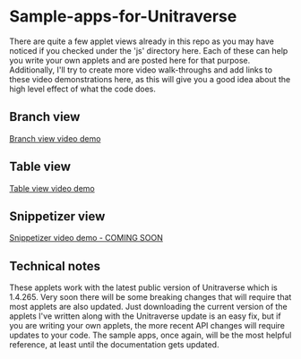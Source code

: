 # Sample-apps-for-Unitraverse

There are quite a few applet views already in this repo as you may have noticed if you checked under the 'js' directory here. Each of these can help you write your own applets and are posted here for that purpose. Additionally, I'll try to create more video walk-throughs and add links to these video demonstrations here, as this will give you a good idea about the high level effect of what the code does.

## Branch view
[Branch view video demo](https://www.youtube.com/watch?v=r6FKeMApMJc)

## Table view
[Table view video demo](https://www.youtube.com/watch?v=f6OBiGN-c08)

## Snippetizer view
[Snippetizer video demo - COMING SOON](https://github.com/bradleyap/Sample-apps-for-Unitraverse/edit/main/README.md)

## Technical notes
These applets work with the latest public version of Unitraverse which is 1.4.265. Very soon there will be some breaking changes that will require that most applets are also updated. Just downloading the current version of the applets I've written along with the Unitraverse update is an easy fix, but if you are writing your own applets, the more recent API changes will require updates to your code. The sample apps, once again, will be the most helpful reference, at least until the documentation gets updated. 
